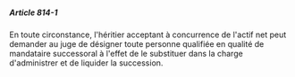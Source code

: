 ##### Article 814-1

En toute circonstance, l'héritier acceptant à concurrence de l'actif net peut demander au juge de désigner toute personne qualifiée en qualité de mandataire successoral à l'effet de le substituer dans la charge d'administrer et de liquider la succession.

